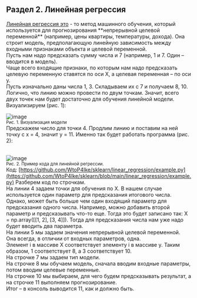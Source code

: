<h2>Раздел 2. Линейная регрессия</h2>
<ins>Линейная регрессия это</ins> - то метод машинного обучения, который используется для прогнозирования **непрерывной целевой переменной**
(например, цены квартиры, температуры, дохода). Она строит модель, предполагающую линейную зависимость между входными признаками объекта и целевой переменной.<br>
Пусть нам надо предсказать сумму числа и 7 (например, 1 и 7. Один – вводится в модель).<br>
Чаще всего входящие признаки, по которым нам надо предсказать целевую переменную ставятся по оси X, а целевая переменная – по оси y.<br>
Пусть изначально даны числа 1, 3. Складываем их с 7 и получаем 8, 10. Логично, что линию можно провести по двум точкам. 
Значит, всего двух точек нам будет достаточно для обучения линейной модели. Визуализируем (рис. 1):<br>

![image](https://github.com/user-attachments/assets/b8c1d395-1fb8-42d1-ad86-c5d87dfe7a0e)
<br>
<sup>Рис. 1. Визуализация модели</sup>
<br>
Предскажем число для точки 4. Продлим линию и поставим на ней точку с x = 4, значит y = 11. Именно так будет работать программа (рис. 2):<br><br>

![image](https://github.com/user-attachments/assets/679a7290-d3d6-48af-8c63-f3719fa3bb29)
<br>
<sup>Рис. 2. Пример кода для линейной регрессии.</sup><br>
Код: [https://github.com/WtoP4Ike/sklearn/linear_regression/example.py](https://github.com/WtoP4Ike/sklearn/blob/main/linear_regression/example.py)
Разберем код по строчкам. <br>
На линии 4 задаем точки для обучения по X. В нашем случае используется один параметр для предсказания итогового числа. Однако,
может быть больше чем один входящий параметр для предсказания одного числа. Например, можно добавить второй параметр и предсказывать что-то еще. Тогда это
будет записано так: X = np.array([[1, 2], [3, 4]]). Тогда для предсказания числа нам уже надо будет вводить два параметра.<br>
На линии 5 мы задаем значения непрерывной целевой переменной. Она всегда, в отличии от входных параметров, одна.<br>
Элемент i в массиве X соответствует элементу i в массиве y. Таким образом, 1 соответствует 8, а 3 соответствует 10.<br>
На строчке 7 мы задаем тип модели.<br>
На строчке 8 мы обучаем модель, сначала вводим входные параметры, потом вводим целевые переменные.<br>
На строчке 10 мы выбираем, для чего будем предсказывать результат, а на строчке 11 выполняем прогнозирование. <br>
Итог – в консоль выводится 11, как и должно быть.<br>

